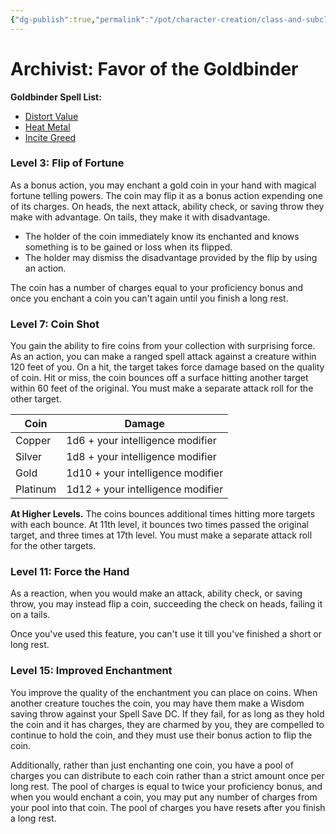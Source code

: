 ```yaml
---
{"dg-publish":true,"permalink":"/pot/character-creation/class-and-subclasses/archivist/coin-archivist/","tags":["archivist","character-creation"]}
---
```



# Archivist: Favor of the Goldbinder

**Goldbinder Spell List:**
- [Distort Value](https://dnd5e.wikidot.com/spell:distort-value)
- [Heat Metal](https://dnd5e.wikidot.com/spell:heat-metal)
- [Incite Greed](https://dnd5e.wikidot.com/spell:incite-greed)

### Level 3: Flip of Fortune

As a bonus action, you may enchant a gold coin in your hand with magical fortune telling powers. The coin may flip it as a bonus action expending one of its charges. On heads, the next attack, ability check, or saving throw they make with advantage. On tails, they make it with disadvantage.
- The holder of the coin immediately know its enchanted and knows something is to be gained or loss when its flipped.
- The holder may dismiss the disadvantage provided by the flip by using an action.

The coin has a number of charges equal to your proficiency bonus and once you enchant a coin you can't again until you finish a long rest.

### Level 7: Coin Shot

You gain the ability to fire coins from your collection with surprising force. As an action, you can make a ranged spell attack against a creature within 120 feet of you. On a hit, the target takes force damage based on the quality of coin. Hit or miss, the coin bounces off a surface hitting another target within 60 feet of the original. You must make a separate attack roll for the other target.


| Coin     | Damage                             |
| -------- | ---------------------------------- |
| Copper   | 1d6  + your intelligence modifier  |
| Silver   | 1d8  + your intelligence modifier  |
| Gold     | 1d10  + your intelligence modifier |
| Platinum | 1d12 + your intelligence modifier  |

**At Higher Levels.** The coins bounces additional times hitting more targets with each bounce. At 11th level, it bounces two times passed the original target, and three times at 17th level. You must make a separate attack roll for the other targets.

### Level 11: Force the Hand

As a reaction, when you would make an attack, ability check, or saving throw, you may instead flip a coin, succeeding the check on heads, failing it on a tails.

Once you've used this feature, you can't use it till you've finished a short or long rest.

### Level 15: Improved Enchantment

You improve the quality of the enchantment you can place on coins. When another creature touches the coin, you may have them make a Wisdom saving throw against your Spell Save DC. If they fail, for as long as they hold the coin and it has charges, they are charmed by you, they are compelled to continue to hold the coin, and they must use their bonus action to flip the coin.

Additionally, rather than just enchanting one coin, you have a pool of charges you can distribute to each coin rather than a strict amount once per long rest. The pool of charges is equal to twice your proficiency bonus, and when you would enchant a coin, you may put any number of charges from your pool into that coin. The pool of charges you have resets after you finish a long rest.

